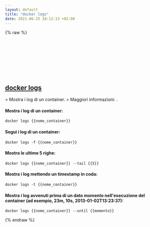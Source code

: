 ```yaml
---
layout: default
title: "docker logs"
date: 2021-06-25 18:12:13 +02:00
---
```

{% raw %}
<h2 id="docker-logs">
  <a href="/it/common/docker-logs.html">docker logs</a> <a href="#docker-logs"><svg class="icon">
    <use href="/assets/images/unicode_sprite.svg#link" />
  </svg></a>
</h2>
> Mostra i log di un container.
> Maggiori informazioni: <https://docs.docker.com/engine/reference/commandline/logs>.

#### Mostra i log di un container:
```shell
docker logs {{nome_container}}
```
#### Segui i log di un container:
```shell
docker logs -f {{nome_container}}
```
#### Mostra le ultime 5 righe:
```shell
docker logs {{nome_container}} --tail {{5}}
```
#### Mostra i log mettendo un timestamp in coda:
```shell
docker logs -t {{nome_container}}
```
#### Mostra i log avvenuti prima di un dato momento nell'esecuzione del container (ad esempio, 23m, 10s, 2013-01-02T13:23:37):
```shell
docker logs {{nome_container}} --until {{momento}}
```
{% endraw %}